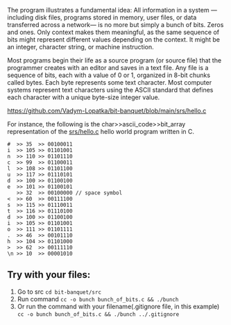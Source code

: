 The program illustrates a fundamental idea:
All information in a system — including disk files, programs stored in memory, user files, or data transferred across a network— is no more but simply a bunch of bits. 
Zeros and ones.
Only context makes them meaningful, as the same sequence of bits might represent different values depending on the context.
It might be an integer, character string, or machine instruction.

Most programs begin their life as a source program (or source file) 
that the programmer creates with an editor and saves in a text file. 
Any file is a sequence of bits, each with a value of 0 or 1, organized in 8-bit chunks called bytes. 
Each byte represents some text character.
Most computer systems represent text characters using the ASCII standard that defines each character with a unique byte-size integer value.

https://github.com/Vadym-Lopatka/bit-banquet/blob/main/srs/hello.c

For instance, the following is the char>>ascii_code>>bit_array representation of the [srs/hello.c](https://github.com/Vadym-Lopatka/bit-banquet/blob/main/src/hello.c) hello world program written in C.
```
#  >> 35  >> 00100011
i  >> 105 >> 01101001
n  >> 110 >> 01101110
c  >> 99  >> 01100011
l  >> 108 >> 01101100
u  >> 117 >> 01110101
d  >> 100 >> 01100100
e  >> 101 >> 01100101
   >> 32  >> 00100000 // space symbol
<  >> 60  >> 00111100
s  >> 115 >> 01110011
t  >> 116 >> 01110100
d  >> 100 >> 01100100
i  >> 105 >> 01101001
o  >> 111 >> 01101111
.  >> 46  >> 00101110
h  >> 104 >> 01101000
>  >> 62  >> 00111110
\n >> 10  >> 00001010
```

## Try with your files:
1. Go to src `cd bit-banquet/src`
2. Run command `cc -o bunch bunch_of_bits.c && ./bunch`
3. Or run the command with your filename(.gitignore file, in this example)
`cc -o bunch bunch_of_bits.c && ./bunch ../.gitignore`



